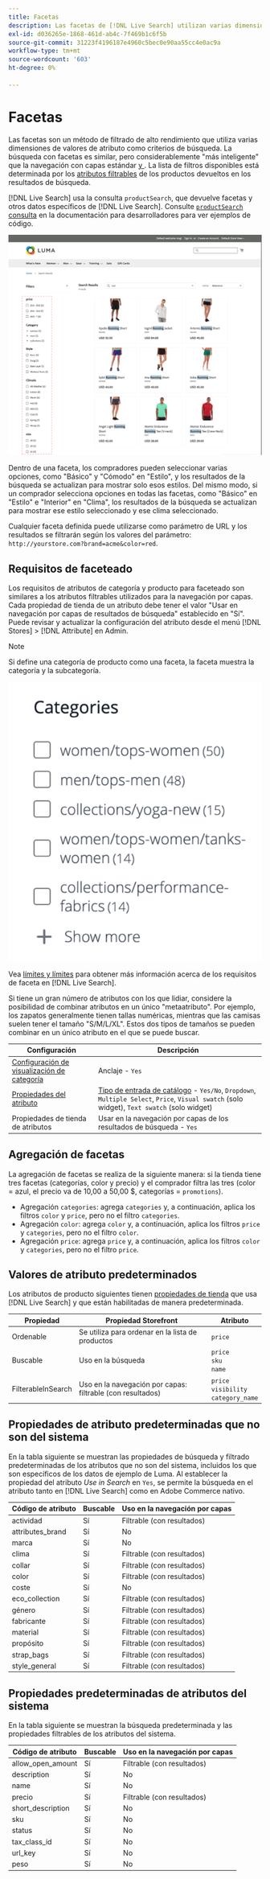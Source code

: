 ```yaml
---
title: Facetas
description: Las facetas de [!DNL Live Search] utilizan varias dimensiones de valores de atributo como criterios de búsqueda.
exl-id: d036265e-1868-461d-ab4c-7f469b1c6f5b
source-git-commit: 31223f4196187e4960c5bec0e90aa55cc4e0ac9a
workflow-type: tm+mt
source-wordcount: '603'
ht-degree: 0%

---
```


# Facetas

Las facetas son un método de filtrado de alto rendimiento que utiliza varias dimensiones de valores de atributo como criterios de búsqueda. La búsqueda con facetas es similar, pero considerablemente &quot;más inteligente&quot; que la navegación con capas estándar [y ](https://experienceleague.adobe.com/docs/commerce-admin/catalog/catalog/navigation/navigation-layered.html?lang=es). La lista de filtros disponibles está determinada por los [atributos filtrables](https://experienceleague.adobe.com/docs/commerce-admin/catalog/catalog/navigation/navigation-layered.html?lang=es#filterable-attributes) de los productos devueltos en los resultados de búsqueda.

[!DNL Live Search] usa la consulta `productSearch`, que devuelve facetas y otros datos específicos de [!DNL Live Search]. Consulte [`productSearch` consulta](https://developer.adobe.com/commerce/webapi/graphql/schema/live-search/queries/product-search/) en la documentación para desarrolladores para ver ejemplos de código.

![Resultados de búsqueda filtrados](assets/storefront-search-results-run.png)

Dentro de una faceta, los compradores pueden seleccionar varias opciones, como &quot;Básico&quot; y &quot;Cómodo&quot; en &quot;Estilo&quot;, y los resultados de la búsqueda se actualizan para mostrar solo esos estilos. Del mismo modo, si un comprador selecciona opciones en todas las facetas, como &quot;Básico&quot; en &quot;Estilo&quot; e &quot;Interior&quot; en &quot;Clima&quot;, los resultados de la búsqueda se actualizan para mostrar ese estilo seleccionado y ese clima seleccionado.

Cualquier faceta definida puede utilizarse como parámetro de URL y los resultados se filtrarán según los valores del parámetro: `http://yourstore.com?brand=acme&color=red`.

## Requisitos de faceteado

Los requisitos de atributos de categoría y producto para faceteado son similares a los atributos filtrables utilizados para la navegación por capas. Cada propiedad de tienda de un atributo debe tener el valor &quot;Usar en navegación por capas de resultados de búsqueda&quot; establecido en &quot;Sí&quot;. Puede revisar y actualizar la configuración del atributo desde el menú [!DNL Stores] > [!DNL Attribute] en Admin.

>[!NOTE]
>
>Si define una categoría de producto como una faceta, la faceta muestra la categoría y la subcategoría.
>
>![Faceta de categoría](assets/facet-category.png)

Vea [límites y límites](./boundaries-limits.md#facets) para obtener más información acerca de los requisitos de faceta en [!DNL Live Search].

Si tiene un gran número de atributos con los que lidiar, considere la posibilidad de combinar atributos en un único &quot;metaatributo&quot;. Por ejemplo, los zapatos generalmente tienen tallas numéricas, mientras que las camisas suelen tener el tamaño &quot;S/M/L/XL&quot;. Estos dos tipos de tamaños se pueden combinar en un único atributo en el que se puede buscar.

| Configuración | Descripción |
|--- |--- |
| [Configuración de visualización de categoría](https://experienceleague.adobe.com/docs/commerce-admin/catalog/categories/create/categories-display-settings.html?lang=es) | Anclaje - `Yes` |
| [Propiedades del atributo](https://experienceleague.adobe.com/docs/commerce-admin/catalog/product-attributes/create/attribute-product-create.html?lang=es) | [Tipo de entrada de catálogo](https://experienceleague.adobe.com/docs/commerce-admin/catalog/product-attributes/attributes-input-types.html?lang=es) - `Yes/No`, `Dropdown`, `Multiple Select`, `Price`, `Visual swatch` (solo widget), `Text swatch` (solo widget) |
| Propiedades de tienda de atributos | Usar en la navegación por capas de los resultados de búsqueda - `Yes` |

## Agregación de facetas

La agregación de facetas se realiza de la siguiente manera: si la tienda tiene tres facetas (categorías, color y precio) y el comprador filtra las tres (color = azul, el precio va de 10,00 a 50,00 $, categorías = `promotions`).

* Agregación `categories`: agrega `categories` y, a continuación, aplica los filtros `color` y `price`, pero no el filtro `categories`.
* Agregación `color`: agrega `color` y, a continuación, aplica los filtros `price` y `categories`, pero no el filtro `color`.
* Agregación `price`: agrega `price` y, a continuación, aplica los filtros `color` y `categories`, pero no el filtro `price`.

## Valores de atributo predeterminados

Los atributos de producto siguientes tienen [propiedades de tienda](https://experienceleague.adobe.com/docs/commerce-admin/catalog/product-attributes/product-attributes.html?lang=es) que usa [!DNL Live Search] y que están habilitadas de manera predeterminada.

| Propiedad | Propiedad Storefront | Atributo |
|---|---|---|
| Ordenable | Se utiliza para ordenar en la lista de productos | `price` |
| Buscable | Uso en la búsqueda | `price` <br />`sku`<br />`name` |
| FilterableInSearch | Uso en la navegación por capas: filtrable (con resultados) | `price`<br />`visibility`<br />`category_name` |

## Propiedades de atributo predeterminadas que no son del sistema

En la tabla siguiente se muestran las propiedades de búsqueda y filtrado predeterminadas de los atributos que no son del sistema, incluidos los que son específicos de los datos de ejemplo de Luma. Al establecer la propiedad del atributo *Use in Search* en `Yes`, se permite la búsqueda en el atributo tanto en [!DNL Live Search] como en Adobe Commerce nativo.

| Código de atributo | Buscable | Uso en la navegación por capas |
|--- |--- |--- |
| actividad | Sí | Filtrable (con resultados) |
| attributes_brand | Sí | No |
| marca | Sí | No |
| clima | Sí | Filtrable (con resultados) |
| collar | Sí | Filtrable (con resultados) |
| color | Sí | Filtrable (con resultados) |
| coste | Sí | No |
| eco_collection | Sí | Filtrable (con resultados) |
| género | Sí | Filtrable (con resultados) |
| fabricante | Sí | Filtrable (con resultados) |
| material | Sí | Filtrable (con resultados) |
| propósito | Sí | Filtrable (con resultados) |
| strap_bags | Sí | Filtrable (con resultados) |
| style_general | Sí | Filtrable (con resultados) |

## Propiedades predeterminadas de atributos del sistema

En la tabla siguiente se muestran la búsqueda predeterminada y las propiedades filtrables de los atributos del sistema.

| Código de atributo | Buscable | Uso en la navegación por capas |
|--- |--- |--- |
| allow_open_amount | Sí | Filtrable (con resultados) |
| description | Sí | No |
| name | Sí | No |
| precio | Sí | Filtrable (con resultados) |
| short_description | Sí | No |
| sku | Sí | No |
| status | Sí | No |
| tax_class_id | Sí | No |
| url_key | Sí | No |
| peso | Sí | No |
